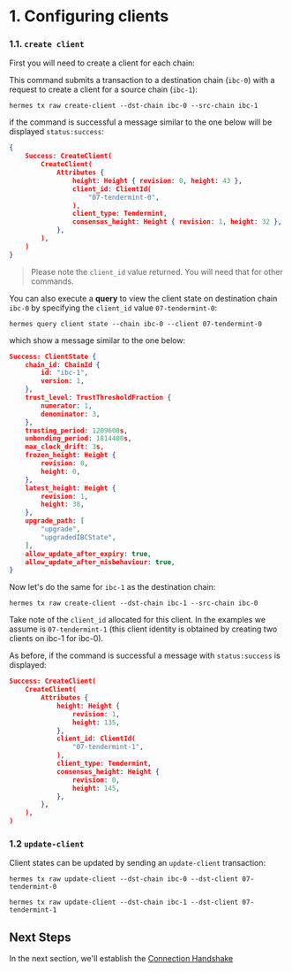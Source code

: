 # 1. Configuring clients

### 1.1. `create client`

First you will need to create a client for each chain:

This command submits a transaction to a destination chain (`ibc-0`) with a request to create a client for a source chain (`ibc-1`):

```shell
hermes tx raw create-client --dst-chain ibc-0 --src-chain ibc-1
```

if the command is successful a message similar to the one below will be displayed `status:success`:

```json
{
    Success: CreateClient(
        CreateClient(
            Attributes {
                height: Height { revision: 0, height: 43 },
                client_id: ClientId(
                    "07-tendermint-0",
                ),
                client_type: Tendermint,
                consensus_height: Height { revision: 1, height: 32 },
            },
        ),
    )
}
```

> Please note the `client_id` value returned. You will need that for other commands.

You can also execute a __query__ to view the client state on destination chain `ibc-0` by specifying the `client_id` value `07-tendermint-0`:

```shell
hermes query client state --chain ibc-0 --client 07-tendermint-0
```

which show a message similar to the one below:

```json
Success: ClientState {
    chain_id: ChainId {
        id: "ibc-1",
        version: 1,
    },
    trust_level: TrustThresholdFraction {
        numerator: 1,
        denominator: 3,
    },
    trusting_period: 1209600s,
    unbonding_period: 1814400s,
    max_clock_drift: 3s,
    frozen_height: Height {
        revision: 0,
        height: 0,
    },
    latest_height: Height {
        revision: 1,
        height: 38,
    },
    upgrade_path: [
        "upgrade",
        "upgradedIBCState",
    ],
    allow_update_after_expiry: true,
    allow_update_after_misbehaviour: true,
}
```

Now let's do the same for `ibc-1` as the destination chain:

```shell
hermes tx raw create-client --dst-chain ibc-1 --src-chain ibc-0
```

Take note of the `client_id` allocated for this client. In the examples we assume is `07-tendermint-1` (this client identity is obtained by creating two clients on ibc-1 for ibc-0).

As before, if the command is successful a message with `status:success` is displayed:

```json
Success: CreateClient(
    CreateClient(
        Attributes {
            height: Height {
                revision: 1,
                height: 135,
            },
            client_id: ClientId(
                "07-tendermint-1",
            ),
            client_type: Tendermint,
            consensus_height: Height {
                revision: 0,
                height: 145,
            },
        },
    ),
)
```

### 1.2 `update-client`

Client states can be updated by sending an `update-client` transaction:

```shell
hermes tx raw update-client --dst-chain ibc-0 --dst-client 07-tendermint-0
```

```shell
hermes tx raw update-client --dst-chain ibc-1 --dst-client 07-tendermint-1
```

## Next Steps

In the next section, we'll establish the [Connection Handshake](./connection.md)
